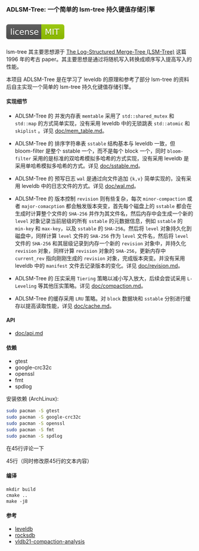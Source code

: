 ### ADLSM-Tree: 一个简单的 lsm-tree 持久键值存储引擎
![License-MIT](license-MIT-green.svg)
---

lsm-tree 其主要思想源于 [The Log-Structured Merge-Tree (LSM-Tree)](https://www.cs.umb.edu/~poneil/lsmtree.pdf) 这篇 1996 年的考古 paper。其主要思想是通过将随机写入转换成顺序写入提高写入的性能。

本项目 ADLSM-Tree 是在学习了 leveldb 的原理和参考了部分 lsm-tree 的资料后自主实现一个简单的 lsm-tree 持久化键值存储引擎。

#### 实现细节

* ADLSM-Tree 的 并发内存表 `memtable` 采用了 `std::shared_mutex` 和 `std::map` 的方式简单实现，没有采用 leveldb 中的无锁跳表 `std::atomic` 和 `skiplist` 。详见 [doc/mem_table.md](doc/mem_table.md)。

* ADLSM-Tree 的 排序字符串表 `sstable` 结构基本与 leveldb 一致，但 bloom-filter 是整个 sstable 一个，而不是每个 block 一个，同时 `bloom-filter` 采用的是标准的双哈希模拟多哈希的方式实现，没有采用 leveldb 是采用单哈希模拟多哈希的方式。详见 [doc/sstable.md](doc/sstable.md)。

* ADLSM-Tree 的 预写日志 `wal` 是通过向文件追加 `{k,v}` 简单实现的，没有采用 leveldb 中的日志文件的方式。详见 [doc/wal.md](doc/wal.md)。

* ADLSM-Tree 的 版本控制 `revision` 则有些复杂，每次 `minor-compaction` 或者 `major-comacption` 都会触发版本突变，首先每个磁盘上的 `sstable` 都会在生成时计算整个文件的 `SHA-256` 并作为其文件名，然后内存中会生成一个新的 `level` 对象记录当前层级的所有 `sstable` 的元数据信息，例如 `sstable` 的 `min-key` 和 `max-key`，以及 `sstable` 的 `SHA-256`。然后将 `level` 对象持久化到磁盘中，同样计算 `level` 文件的 `SHA-256` 作为 `level` 文件名，然后将 `level` 文件的 `SHA-256` 和其层级记录到内存一个新的 `revision` 对象中，并持久化 `revision` 对象，同样计算 `revision` 对象的 `SHA-256`，更新内存中 `current_rev` 指向刚刚生成的 `revision` 对象，完成版本突变。并没有采用 leveldb 中的 `manifest` 文件去记录版本的变化。详见 [doc/revision.md](doc/revision.md)。

* ADLSM-Tree 的 压实采用 `Tiering` 策略以减小写入放大，后续会尝试采用 `L-Leveling` 等其他压实策略。详见 [doc/compaction.md](doc/compaction.md)。

* ADLSM-Tree 的缓存采用 `LRU` 策略。对 `block` 数据块和 `sstable` 分别进行缓存以提高读取性能，详见 [doc/cache.md](doc/cache.md)。

#### API

- [doc/api.md](doc/api.md)

#### 依赖
* gtest
* google-crc32c
* openssl
* fmt
* spdlog

安装依赖 (ArchLinux):

```sh
sudo pacman -S gtest
sudo pacman -S google-crc32c
sudo pacman -S openssl
sudo pacman -S fmt
sudo pacman -S spdlog
```


在45行评论一下


45行（同时修改原45行的文本内容）


#### 编译

```
mkdir build
cmake ..
make -j8
```

#### 参考

- [leveldb](https://github.com/google/leveldb)
- [rocksdb](https://github.com/facebook/rocksdb)
- [vldb21-compaction-analysis](http://vldb.org/pvldb/vol14/p2216-sarkar.pdf)